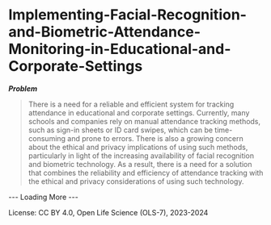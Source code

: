 # Implementing-Facial-Recognition-and-Biometric-Attendance-Monitoring-in-Educational-and-Corporate-Settings

***Problem***

> There is a need for a reliable and efficient system for tracking attendance in educational and corporate settings. Currently, many schools and companies rely on manual attendance tracking methods, such as sign-in sheets or ID card swipes, which can be time-consuming and prone to errors. There is also a growing concern about the ethical and privacy implications of using such methods, particularly in light of the increasing availability of facial recognition and biometric technology. As a result, there is a need for a solution that combines the reliability and efficiency of attendance tracking with the ethical and privacy considerations of using such technology.

--- Loading More ---


License: CC BY 4.0, Open Life Science (OLS-7), 2023-2024